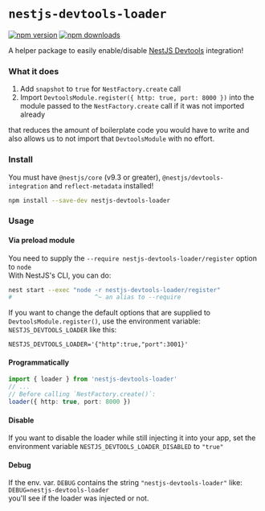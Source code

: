 # `nestjs-devtools-loader`

[![npm version](https://img.shields.io/npm/v/nestjs-devtools-loader.svg)](https://www.npmjs.com/package/nestjs-devtools-loader)
[![npm downloads](https://img.shields.io/npm/dt/nestjs-devtools-loader.svg)](https://www.npmjs.com/package/nestjs-devtools-loader)

A helper package to easily enable/disable [NestJS Devtools](https://docs.nestjs.com/devtools/overview) integration!

### What it does

1. Add `snapshot` to `true` for `NestFactory.create` call
2. Import `DevtoolsModule.register({ http: true, port: 8000 })` into the module passed to the `NestFactory.create` call if it was not imported already

that reduces the amount of boilerplate code you would have to write and  
also allows us to not import that `DevtoolsModule` with no effort.

### Install

You must have `@nestjs/core` (v9.3 or greater), `@nestjs/devtools-integration` and `reflect-metadata` installed!

```bash
npm install --save-dev nestjs-devtools-loader
```

### Usage

#### Via preload module

You need to supply the `--require nestjs-devtools-loader/register` option to `node`  
With NestJS's CLI, you can do:

```bash
nest start --exec "node -r nestjs-devtools-loader/register"
#                       ^~ an alias to --require
```

If you want to change the default options that are supplied to `DevtoolsModule.register()`, use the environment variable: `NESTJS_DEVTOOLS_LOADER` like this:

```
NESTJS_DEVTOOLS_LOADER='{"http":true,"port":3001}'
```

#### Programmatically

```ts
import { loader } from 'nestjs-devtools-loader'
// ...
// Before calling `NestFactory.create()`:
loader({ http: true, port: 8000 })
```

#### Disable

If you want to disable the loader while still injecting it into your app, set the environment variable `NESTJS_DEVTOOLS_LOADER_DISABLED` to `"true"`

#### Debug

If the env. var. `DEBUG` contains the string `"nestjs-devtools-loader"` like:  
`DEBUG=nestjs-devtools-loader`  
you'll see if the loader was injected or not.
